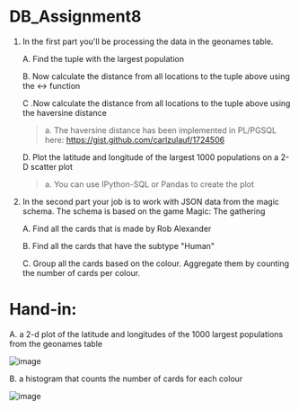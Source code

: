 # DB_Assignment8

1. In the first part you'll be processing the data in the geonames table.<br>

    A. Find the tuple with the largest population<br>
    
    B. Now calculate the distance from all locations to the tuple above using the <-> function<br>
    
    C .Now calculate the distance from all locations to the tuple above using the haversine distance<br>
    
    > a. The haversine distance has been implemented in PL/PGSQL here: https://gist.github.com/carlzulauf/1724506<br>
    
    D. Plot the latitude and longitude of the largest 1000 populations on a 2-D scatter plot<br>
    > a. You can use IPython-SQL or Pandas to create the plot
    
2. In the second part your job is to work with JSON data from the magic schema. The schema is based on the game Magic: The gathering <br>

    A. Find all the cards that is made by Rob Alexander <br>
    
    B. Find all the cards that have the subtype "Human"  <br>
    
    C. Group all the cards based on the colour. Aggregate them by counting the number of cards per colour. <br>

# Hand-in: 

A. a 2-d plot of the latitude and longitudes of the 1000 largest populations from the geonames table 

![image](https://user-images.githubusercontent.com/16150075/38525445-a0cc32ec-3c52-11e8-9c5f-e5df0d7d4950.png)

B. a histogram that counts the number of cards for each colour

![image](https://user-images.githubusercontent.com/16150075/38525459-b26c08ce-3c52-11e8-89c1-9b5cf0f19afa.png)
